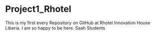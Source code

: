 # Project1_Rhotel
This is my first every Repository on GitHub at Rhotel Innovation House Liberia. I am so happy to be here.  Saah Students 
